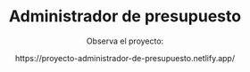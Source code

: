 <h1 align="center"> Administrador de presupuesto </h1>

<p align="center"> Observa el proyecto: </p>

<p align="center"> https://proyecto-administrador-de-presupuesto.netlify.app/ </p>
